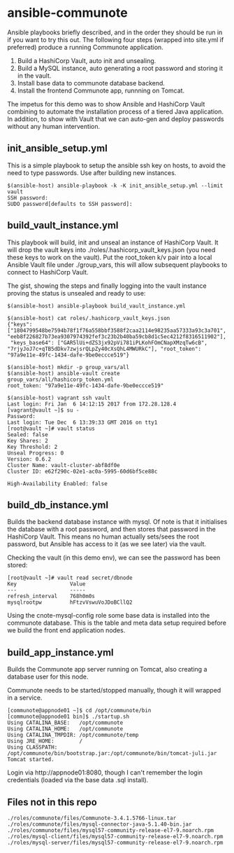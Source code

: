 # ansible-communote

Ansible playbooks briefly described, and in the order they should be run in if you want to try this out.   The following four steps (wrapped into site.yml if preferred) produce a running Communote application.

1. Build a HashiCorp Vault, auto init and unsealing.
2. Build a MySQL instance, auto generating a root password and storing it in the vault.
3. Install base data to communote database backend.
4. Install the frontend Communote app, runnning on Tomcat.

The impetus for this demo was to show Ansible and HashiCorp Vault combining to automate the installation process of a tiered Java application.  In addition, to show with Vault that we can auto-gen and deploy passwords without any human intervention.

## init_ansible_setup.yml

This is a simple playbook to setup the ansible ssh key on hosts, to avoid the need to type passwords.   Use after building new instances.

```
$(ansible-host) ansible-playbook -k -K init_ansible_setup.yml --limit vault
SSH password: 
SUDO password[defaults to SSH password]: 
```

## build_vault_instance.yml

This playbook will build, init and unseal an instance of HashiCorp Vault.   It will drop the vault keys into ./roles/.hashicorp_vault_keys.json (you need these keys to work on the vault).   Put the root_token k/v pair into a local Ansible Vault file under ./group_vars, this will allow subsequent playbooks to connect to HashiCorp Vault.

The gist, showing the steps and finally logging into the vault instance proving the status is unsealed and ready to use:
```
$(ansible-host) ansible-playbook build_vault_instance.yml

$(ansible-host) cat roles/.hashicorp_vault_keys.json 
{"keys": ["1804799548be7594b78f1f76a558bbf3588f2caa2114e98235aa57333a93c3a701", "eeb8f226827b73ea9307974392fef3c23b2b40ba59cb8d1c5ec4212f8316511902"],
 "keys_base64": ["GAR5lUi+dZS3jx92pVi781iPLKohFOmCNapXMzqTw6cB", "7rjyJoJ7c+qTB5dDkv7zwjsrQLpZy40cXsQhL4MWURkC"], "root_token": "97a9e11e-49fc-1434-dafe-9be0eccce519"}

$(ansible-host) mkdir -p group_vars/all
$(ansible-host) ansible-vault create group_vars/all/hashicorp_token.yml
root_token: "97a9e11e-49fc-1434-dafe-9be0eccce519"

$(ansible-host) vagrant ssh vault
Last login: Fri Jan  6 14:12:15 2017 from 172.28.128.4
[vagrant@vault ~]$ su -
Password: 
Last login: Tue Dec  6 13:39:33 GMT 2016 on tty1
[root@vault ~]# vault status
Sealed: false
Key Shares: 2
Key Threshold: 2
Unseal Progress: 0
Version: 0.6.2
Cluster Name: vault-cluster-abf8df0e
Cluster ID: e62f290c-02e1-ac0a-5995-60d6bf5ce88c

High-Availability Enabled: false
```

## build_db_instance.yml

Builds the backend database instance with mysql.   Of note is that it initialises the database with a root password, and then stores that password in the HashiCorp Vault.   This means no human actually sets/sees the root password, but Ansible has access to it (as we see later) via the vault.

Checking the vault (in this demo env), we can see the password has been stored:
```
[root@vault ~]# vault read secret/dbnode
Key             	Value
---             	-----
refresh_interval	768h0m0s
mysqlrootpw     	hFtzvVswuVoJDoBCllQ2
```

Using the cnote-mysql-config role some base data is installed into the communote database.    This is the table and meta data setup required before we build the front end application nodes.


## build_app_instance.yml
Builds the Communote app server running on Tomcat, also creating a database user for this node.

Communote needs to be started/stopped manually, though it will wrapped in a service.

```
[communote@appnode01 ~]$ cd /opt/communote/bin
[communote@appnode01 bin]$ ./startup.sh 
Using CATALINA_BASE:   /opt/communote
Using CATALINA_HOME:   /opt/communote
Using CATALINA_TMPDIR: /opt/communote/temp
Using JRE_HOME:        /
Using CLASSPATH:       /opt/communote/bin/bootstrap.jar:/opt/communote/bin/tomcat-juli.jar
Tomcat started.
```

Login via http://appnode01:8080, though I can't remember the login credentials (loaded via the base data .sql install).

## Files not in this repo

```
./roles/communote/files/Communote-3.4.1.5766-linux.tar
./roles/communote/files/mysql-connector-java-5.1.40-bin.jar
./roles/communote/files/mysql57-community-release-el7-9.noarch.rpm
./roles/mysql-client/files/mysql57-community-release-el7-9.noarch.rpm
./roles/mysql-server/files/mysql57-community-release-el7-9.noarch.rpm
```
